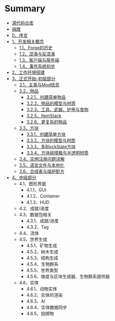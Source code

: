 # Summary

* [源代码仓库](https://github.com/vvvbbbcz/ModderGuide/tree/master)
* [捐赠](https://afdian.net/@vvvbbbcz)
* [0、序言](README.md)
* [1、开发相关概念](1-开发相关概念/1-开发相关概念.md)
  * [1.1、Forge的历史](1-开发相关概念/1.1-Forge的历史.md)
  * [1.2、混淆与反混淆](1-开发相关概念/1.2-混淆与反混淆.md)
  * [1.3、客户端与服务端](1-开发相关概念/1.3-客户端与服务端.md)
  * [1.4、事件系统初步](1-开发相关概念/1.4-事件系统初步.md)
* [2、工作环境搭建](2-工作环境搭建/2-工作环境搭建.md)
* [3、正式开始-初级部分](3-正式开始-初级部分/3-正式开始-初级部分.md)
  * [3.1、主类与Mod信息](3-正式开始-初级部分/3.1-主类与Mod信息.md)
  * [3.2、物品](3-正式开始-初级部分/3.2-物品/3.2-物品.md)
    * [3.2.1、创建简单物品](3-正式开始-初级部分/3.2-物品/3.2.1-创建简单物品.md)
    * [3.2.2、物品的模型与材质](3-正式开始-初级部分/3.2-物品/3.2.2-物品的模型与材质.md)
    * [3.2.3、工具、武器、护甲与食物](3-正式开始-初级部分/3.2-物品/3.2.3-工具、武器、护甲与食物.md)
    * [3.2.5、ItemStack](3-正式开始-初级部分/3.2-物品/3.2.5-ItemStack.md)
    * [3.2.6、更复杂的物品](3-正式开始-初级部分/3.2-物品/3.2.6-更复杂的物品.md)
  * [3.3、方块](3-正式开始-初级部分/3.3-方块/3.3-方块.md)
    * [3.3.1、创建简单方块](3-正式开始-初级部分/3.3-方块/3.3.1-创建简单方块.md)
    * [3.3.2、方块的模型与材质](3-正式开始-初级部分/3.3-方块/3.3.2-方块的模型与材质.md)
    * [3.3.3、多BlockState方块](3-正式开始-初级部分/3.3-方块/3.3.3-多BlockState方块.md)
    * [3.3.4、方块碰撞箱与半透明材质](3-正式开始-初级部分/3.3-方块/3.3.4-方块碰撞箱与半透明材质.md)
  * [3.4、实例注册问题详解](3-正式开始-初级部分/3.4-实例注册问题详解.md)
  * [3.5、语言文件与本地化](3-正式开始-初级部分/3.5-语言文件与本地化.md)
  * [3.6、合成表与熔炉配方](3-正式开始-初级部分/3.6-合成表与熔炉配方.md)
* [4、中级部分](4-中级部分/4-中级部分.md)
  * 4.1、图形界面
    * 4.1.1、GUI
    * 4.1.2、Container
    * 4.1.3、HUD
  * 4.2、成就/进度
  * 4.3、数据包相关
    * 4.3.1、成就/进度
    * 4.3.2、Tag
  * 4.4、流体
  * 4.5、世界生成
    * 4.5.1、矿物生成
    * 4.5.2、树木生成
    * 4.5.3、结构生成
    * 4.5.4、生物群系
    * 4.5.5、世界类型
    * 4.5.6、维度与区块生成器、生物群系提供器
  * 4.6、实体
    * 4.6.1、动物实体
    * 4.6.2、实体的渲染
    * 4.6.3、AI
    * 4.6.4、实体数据同步
    * 4.6.5、投掷物